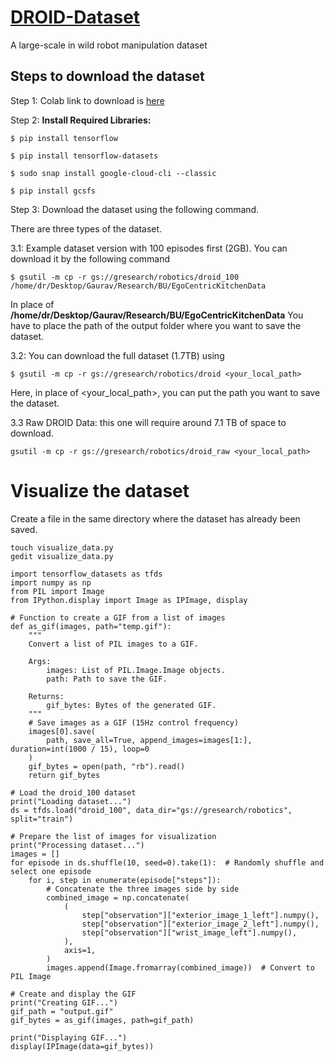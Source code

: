 # [DROID-Dataset](https://droid-dataset.github.io/)

A large-scale in wild robot manipulation dataset

## Steps to download the dataset

Step 1: Colab link to download is [here](https://colab.research.google.com/drive/1b4PPH4XGht4Jve2xPKMCh-AXXAQziNQa?usp=sharing)

Step 2:  **Install Required Libraries:**
```
$ pip install tensorflow

$ pip install tensorflow-datasets

$ sudo snap install google-cloud-cli --classic

$ pip install gcsfs

```
Step 3: Download the dataset using the following command.

There are three types of the dataset.

3.1:  Example dataset version with 100 episodes first (2GB). You can download it by the following command
```
$ gsutil -m cp -r gs://gresearch/robotics/droid_100 /home/dr/Desktop/Gaurav/Research/BU/EgoCentricKitchenData

```

In place of **/home/dr/Desktop/Gaurav/Research/BU/EgoCentricKitchenData** You have to place the path of the output folder where you want to save the dataset.

3.2: You can download the full dataset (1.7TB) using

```
$ gsutil -m cp -r gs://gresearch/robotics/droid <your_local_path>
```

Here, in place of <your_local_path>, you can put the path you want to save the dataset.

3.3 Raw DROID Data: this one will require around 7.1 TB of space to download.

```
gsutil -m cp -r gs://gresearch/robotics/droid_raw <your_local_path>
```


# Visualize the dataset

Create a file in the same directory where the dataset has already been saved.

```
touch visualize_data.py
gedit visualize_data.py

```
```
import tensorflow_datasets as tfds
import numpy as np
from PIL import Image
from IPython.display import Image as IPImage, display

# Function to create a GIF from a list of images
def as_gif(images, path="temp.gif"):
    """
    Convert a list of PIL images to a GIF.
    
    Args:
        images: List of PIL.Image.Image objects.
        path: Path to save the GIF.
        
    Returns:
        gif_bytes: Bytes of the generated GIF.
    """
    # Save images as a GIF (15Hz control frequency)
    images[0].save(
        path, save_all=True, append_images=images[1:], duration=int(1000 / 15), loop=0
    )
    gif_bytes = open(path, "rb").read()
    return gif_bytes

# Load the droid_100 dataset
print("Loading dataset...")
ds = tfds.load("droid_100", data_dir="gs://gresearch/robotics", split="train")

# Prepare the list of images for visualization
print("Processing dataset...")
images = []
for episode in ds.shuffle(10, seed=0).take(1):  # Randomly shuffle and select one episode
    for i, step in enumerate(episode["steps"]):
        # Concatenate the three images side by side
        combined_image = np.concatenate(
            (
                step["observation"]["exterior_image_1_left"].numpy(),
                step["observation"]["exterior_image_2_left"].numpy(),
                step["observation"]["wrist_image_left"].numpy(),
            ),
            axis=1,
        )
        images.append(Image.fromarray(combined_image))  # Convert to PIL Image

# Create and display the GIF
print("Creating GIF...")
gif_path = "output.gif"
gif_bytes = as_gif(images, path=gif_path)

print("Displaying GIF...")
display(IPImage(data=gif_bytes))

```
